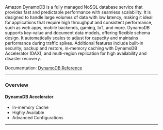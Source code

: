 Amazon DynamoDB is a fully managed NoSQL database service that provides fast and predictable performance with seamless scalability. It is designed to handle large volumes of data with low latency, making it ideal for applications that require high throughput and consistent performance, such as web apps, mobile backends, gaming, IoT, and more. DynamoDB supports key-value and document data models, offering flexible schema design. It automatically scales to adjust for capacity and maintains performance during traffic spikes. Additional features include built-in security, backup and restore, in-memory caching with DynamoDB Accelerator (DAX), and multi-region replication for high availability and disaster recovery.

Documentation: [DynamoDB Reference](https://aws.amazon.com/pm/dynamodb/?gclid=Cj0KCQjwhb60BhClARIsABGGtw9QwHBX-46zOvmbbk-216ecx_2zPLtIiBDg035EBFS68-a4SqZrci8aApGTEALw_wcB&trk=5c0a5fc5-4392-49ca-8bcf-f023c39b7463&sc_channel=ps&ef_id=Cj0KCQjwhb60BhClARIsABGGtw9QwHBX-46zOvmbbk-216ecx_2zPLtIiBDg035EBFS68-a4SqZrci8aApGTEALw_wcB:G:s&s_kwcid=AL!4422!3!645125273714!e!!g!!dynamodb!19574556905!145779852912)
___
### Overview
#### DynamoDB Accelerator
- In-memory Cache
- Highly Available
- Advanced Configurations

___